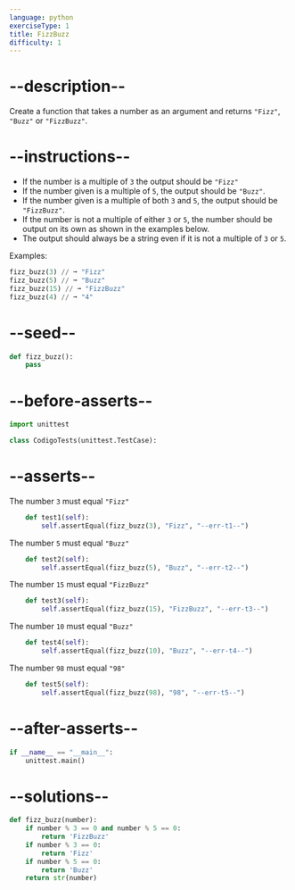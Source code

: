```yaml
---
language: python
exerciseType: 1
title: FizzBuzz
difficulty: 1
---
```


# --description--

Create a function that takes a number as an argument and returns `"Fizz"`, `"Buzz"` or `"FizzBuzz"`.

# --instructions--

- If the number is a multiple of `3` the output should be `"Fizz"`
- If the number given is a multiple of `5`, the output should be `"Buzz"`.
- If the number given is a multiple of both `3` and `5`, the output should be `"FizzBuzz"`.
- If the number is not a multiple of either `3` or `5`, the number should be output on its own as shown in the examples below.
- The output should always be a string even if it is not a multiple of `3` or `5`.

Examples:
```python
fizz_buzz(3) // ➞ "Fizz"
fizz_buzz(5) // ➞ "Buzz"
fizz_buzz(15) // ➞ "FizzBuzz"
fizz_buzz(4) // ➞ "4"
```

# --seed--

```python
def fizz_buzz():
    pass
```

# --before-asserts--

```python
import unittest

class CodigoTests(unittest.TestCase):
```

# --asserts--

The number `3` must equal `"Fizz"`

```python
    def test1(self):
        self.assertEqual(fizz_buzz(3), "Fizz", "--err-t1--")
```

The number `5` must equal `"Buzz"`

```python
    def test2(self):
        self.assertEqual(fizz_buzz(5), "Buzz", "--err-t2--")
```

The number `15` must equal `"FizzBuzz"`

```python
    def test3(self):
        self.assertEqual(fizz_buzz(15), "FizzBuzz", "--err-t3--")
```

The number `10` must equal `"Buzz"`

```python
    def test4(self):
        self.assertEqual(fizz_buzz(10), "Buzz", "--err-t4--")
```

The number `98` must equal `"98"`

```python
    def test5(self):
        self.assertEqual(fizz_buzz(98), "98", "--err-t5--")
```

# --after-asserts--

```python
if __name__ == "__main__":
    unittest.main()
```

# --solutions--

```python
def fizz_buzz(number):
    if number % 3 == 0 and number % 5 == 0:
        return 'FizzBuzz'
    if number % 3 == 0:
        return 'Fizz'
    if number % 5 == 0:
        return 'Buzz'
    return str(number)
```
